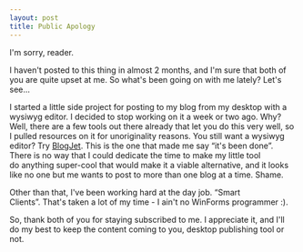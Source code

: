 ```yaml
---
layout: post
title: Public Apology
---
```

<p>I'm sorry, reader. </p>
<p>I haven't posted to this thing in almost 2 months, and I'm sure that both of you are quite upset at me. So what's been going on with me lately? Let's see...</p>
<p>I started a little side project for posting to my blog from my desktop with a wysiwyg editor. I decided to stop working on it a week or two ago. Why? Well, there are a few tools out there already that let you do this very well, so I pulled resources on it for unoriginality reasons. You still want a wysiwyg editor? Try <a href="http://www.blogjet.com">BlogJet</a>. This is the one that made me say “it's been done”. There is no way that I could dedicate the time to make my little tool do anything super-cool that would make it a viable alternative, and it looks like no one but me wants to post to more than one blog at a time. Shame.</p>
<p>Other than that, I've been working hard at the day job. “Smart Clients”. That's taken a lot of my time - I ain't no WinForms programmer :).</p>
<p>So, thank both of you for staying subscribed to me. I appreciate it, and I'll do my best to keep the content coming to you, desktop publishing tool or not. </p>